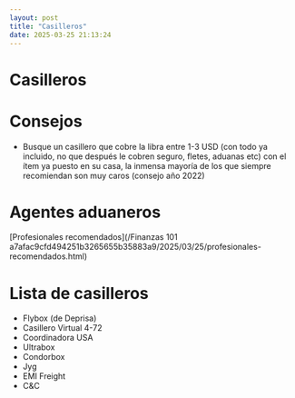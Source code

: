 ```yaml
---
layout: post
title: "Casilleros"
date: 2025-03-25 21:13:24
---
```


# Casilleros

# Consejos

- Busque un casillero que cobre la libra entre 1-3 USD (con todo ya incluido, no que después le cobren seguro, fletes, aduanas etc) con el ítem ya puesto en su casa, la inmensa mayoría de los que siempre recomiendan son muy caros (consejo año 2022)

# Agentes aduaneros

[Profesionales recomendados](/Finanzas 101 a7afac9cfd494251b3265655b35883a9/2025/03/25/profesionales-recomendados.html)

# Lista de casilleros

- Flybox (de Deprisa)
- Casillero Virtual 4-72
- Coordinadora USA
- Ultrabox
- Condorbox
- Jyg
- EMI Freight
- C&C
